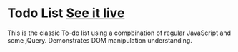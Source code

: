 # Todo List [See it live](https://sunny-aguilar.github.io/todo-list-v1/)
This is the classic To-do list using a compbination of regular JavaScript and some jQuery. Demonstrates DOM manipulation understanding.
